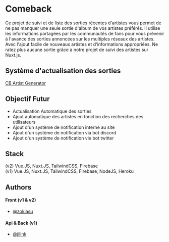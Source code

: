 # Comeback

Ce projet de suivi et de liste des sorties récentes d'artistes vous permet de ne pas manquer une seule sortie d'album de vos artistes préférés. Il utilise les informations partagées par les communautés de fans pour vous prévenir à l'avance des sorties annoncées sur les multiples réseaux des artistes. Avec l'ajout facile de nouveaux artistes et d'informations appropriées. Ne ratez plus aucune sortie grâce à notre projet de suivi des artistes sur Nuxt.js.

## Système d'actualisation des sorties
[CB Artist Generator](https://github.com/Zokiasu/cb-artist-generator)

## Objectif Futur
- Actualisation Automatique des sorties
- Ajout automatique des artistes en fonction des recherches des utilisateurs
- Ajout d'un système de notification interne au site
- Ajout d'un système de notification via bot discord
- Ajout d'un système de notification vie bot twitter

## Stack
(v2) Vue.JS, Nuxt.JS, TailwindCSS, Firebase  
(v1) Vue.JS, Nuxt.JS, TailwindCSS, Firebase, NodeJS, Heroku  

## Authors
#### Front (v1 & v2)
- [@zokiasu](https://github.com/zokiasu)
#### Api & Back (v1)
- [@jilink](https://github.com/jilink)

